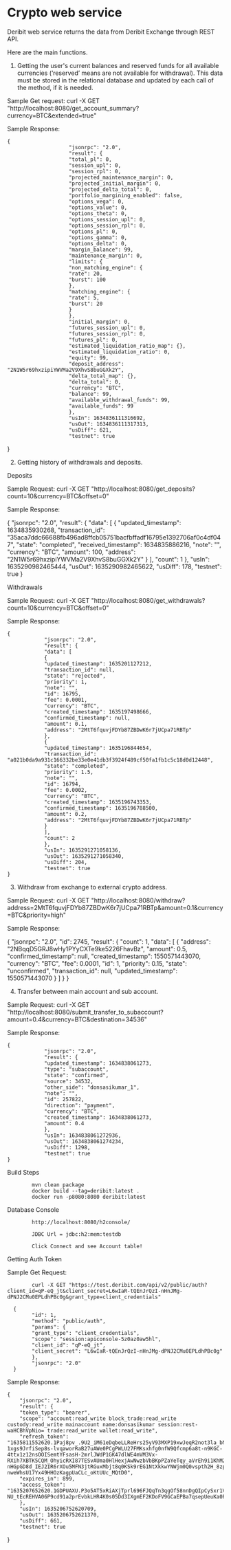 # Crypto web service

Deribit web service returns the data from Deribit Exchange through REST API.


Here are the main functions.

1. Getting the user's current balances and reserved funds for all available currencies (‘reserved’ means are not available for withdrawal). This data must be stored in the relational database and updated by each call of the method, if it is needed.

Sample Get request:
            curl -X GET "http://localhost:8080/get_account_summary?currency=BTC&extended=true"

Sample Response: 

    {
                        "jsonrpc": "2.0",
                        "result": {
                        "total_pl": 0,
                        "session_upl": 0,
                        "session_rpl": 0,
                        "projected_maintenance_margin": 0,
                        "projected_initial_margin": 0,
                        "projected_delta_total": 0,
                        "portfolio_margining_enabled": false,
                        "options_vega": 0,
                        "options_value": 0,
                        "options_theta": 0,
                        "options_session_upl": 0,
                        "options_session_rpl": 0,
                        "options_pl": 0,
                        "options_gamma": 0,
                        "options_delta": 0,
                        "margin_balance": 99,
                        "maintenance_margin": 0,
                        "limits": {
                        "non_matching_engine": {
                        "rate": 20,
                        "burst": 100
                        },
                        "matching_engine": {
                        "rate": 5,
                        "burst": 20
                        }
                        },
                        "initial_margin": 0,
                        "futures_session_upl": 0,
                        "futures_session_rpl": 0,
                        "futures_pl": 0,
                        "estimated_liquidation_ratio_map": {},
                        "estimated_liquidation_ratio": 0,
                        "equity": 99,
                        "deposit_address": "2N1W5r69hxzipiYWVMa2V9XhvS8buGGXk2Y",
                        "delta_total_map": {},
                        "delta_total": 0,
                        "currency": "BTC",
                        "balance": 99,
                        "available_withdrawal_funds": 99,
                        "available_funds": 99
                        },
                        "usIn": 1634836111316692,
                        "usOut": 1634836111317313,
                        "usDiff": 621,
                        "testnet": true
   }

2. Getting history of withdrawals and deposits.

Deposits

Sample Request: 
            curl -X GET "http://localhost:8080/get_deposits?count=10&currency=BTC&offset=0"

Sample Response:
   
   {
               "jsonrpc": "2.0",
               "result": {
               "data": [
               {
               "updated_timestamp": 1634835930268,
               "transaction_id": "35aca7ddc66688fb496ad8ffcb05751bacfbffadf16795e1392706af0c4df047",
               "state": "completed",
               "received_timestamp": 1634835886216,
               "note": "",
               "currency": "BTC",
               "amount": 100,
               "address": "2N1W5r69hxzipiYWVMa2V9XhvS8buGGXk2Y"
               }
               ],
               "count": 1
               },
               "usIn": 1635290982465444,
               "usOut": 1635290982465622,
               "usDiff": 178,
               "testnet": true
   }

Withdrawals

Sample Request: 
            curl -X GET "http://localhost:8080/get_withdrawals?count=10&currency=BTC&offset=0"

Sample Response:
    
    {
                "jsonrpc": "2.0",
                "result": {
                "data": [
                {
                "updated_timestamp": 1635201127212,
                "transaction_id": null,
                "state": "rejected",
                "priority": 1,
                "note": "",
                "id": 16795,
                "fee": 0.0001,
                "currency": "BTC",
                "created_timestamp": 1635197498666,
                "confirmed_timestamp": null,
                "amount": 0.1,
                "address": "2MtT6fquvjFDYb87ZBDwK6r7jUCpa71RBTp"
                },
                {
                "updated_timestamp": 1635196844654,
                "transaction_id": "a021b0da9a931c166332be33e0e41db3f3924f489cf50fa1fb1c5c18d0d12448",
                "state": "completed",
                "priority": 1.5,
                "note": "",
                "id": 16794,
                "fee": 0.0002,
                "currency": "BTC",
                "created_timestamp": 1635196743353,
                "confirmed_timestamp": 1635196788500,
                "amount": 0.2,
                "address": "2MtT6fquvjFDYb87ZBDwK6r7jUCpa71RBTp"
                }
                ],
                "count": 2
                },
                "usIn": 1635291271058136,
                "usOut": 1635291271058340,
                "usDiff": 204,
                "testnet": true
    }


3. Withdraw from exchange to external crypto address.

Sample Request:
            curl -X GET "http://localhost:8080/withdraw?address=2MtT6fquvjFDYb87ZBDwK6r7jUCpa71RBTp&amount=0.1&currency=BTC&priority=high"

Sample Response:
   
   {
               "jsonrpc": "2.0",
               "id": 2745,
               "result": {
               "count": 1,
               "data": [
               {
               "address": "2NBqqD5GRJ8wHy1PYyCXTe9ke5226FhavBz",
               "amount": 0.5,
               "confirmed_timestamp": null,
               "created_timestamp": 1550571443070,
               "currency": "BTC",
               "fee": 0.0001,
               "id": 1,
               "priority": 0.15,
               "state": "unconfirmed",
               "transaction_id": null,
               "updated_timestamp": 1550571443070
               }
               ]
               }
     }

4. Transfer between main account and sub account.

Sample Request:
            curl -X GET "http://localhost:8080/submit_transfer_to_subaccount?amount=0.4&currency=BTC&destination=34536"

Sample Response:
    
    {
                "jsonrpc": "2.0",
                "result": {
                "updated_timestamp": 1634838061273,
                "type": "subaccount",
                "state": "confirmed",
                "source": 34532,
                "other_side": "donsasikumar_1",
                "note": "",
                "id": 257822,
                "direction": "payment",
                "currency": "BTC",
                "created_timestamp": 1634838061273,
                "amount": 0.4
                },
                "usIn": 1634838061272936,
                "usOut": 1634838061274234,
                "usDiff": 1298,
                "testnet": true
    }


Build Steps

            mvn clean package
            docker build --tag=deribit:latest .  
            docker run -p8080:8080 deribit:latest

Database Console

            http://localhost:8080/h2console/

            JDBC Url = jdbc:h2:mem:testdb

            Click Connect and see Account table!

Getting Auth Token

Sample Get Request:

            curl -X GET "https://test.deribit.com/api/v2/public/auth?client_id=qP-eQ_jt&client_secret=L6wIaR-tQEnJrQzI-nHnJMg-dPNJ2CMu0EPLdhPBc0g&grant_type=client_credentials"

      {
            "id": 1,
            "method": "public/auth",
            "params": {
            "grant_type": "client_credentials",
            "scope": "session:apiconsole-5z0az0aw5hl",
            "client_id": "qP-eQ_jt",
            "client_secret": "L6wIaR-tQEnJrQzI-nHnJMg-dPNJ2CMu0EPLdhPBc0g"
            },
            "jsonrpc": "2.0"
      }

Sample Response:

    {
        "jsonrpc": "2.0",
        "result": {
        "token_type": "bearer",
        "scope": "account:read_write block_trade:read_write custody:read_write mainaccount name:donsasikumar session:rest-waHCBhVpNio= trade:read_write wallet:read_write",
        "refresh_token": "1635811552620.1Paj8pv_.9U2_iM61eDqbeLLReHrs25yV93MXP19xwJeqR2not3la_bN-1xgs9JrfiSep8s-lvqaworRaB27uAWe0PCgPWLU27FMKsxhfg0nfW9Qfcmp6a8t-n9KGC-4ttx1z12nsOOISemtYFsasH-2mrlJWdP1GK47dlWE4mVM3Vx-RXih7XBTK5CQM_OhyicRXI87TESvAUma0HlHexjAwNwzbVbBKpPZaYeTqy_aVrEh9i1KhM2XkXu-nHGpGD8d_IEJ2IR6rXOu5MFN3jtRGuxMbjt8q0KSk9rEG1NtXkkwYNWjm0Q0vspth2H_8zp6_HLy-nweWhsU17Yx49HHOzKagpUaCLc_oKtUUc_MQtD0",
        "expires_in": 899,
        "access_token": "1635207652620.1GDPUAXU.P3o5AT5xRiAXjTprl696FJQqTn3qgOf58nnDgQIpCySxr1ViOophlakE2e8t3TdNn2jDWVna0k_sy57A6uHiag2ukyqDQHof62biClZtWEIhOHTsUjYmsSF3eBp5MuhjmQdgU7fndlmI8SPNDHbBGCW_PwEsoYrFUWj1x5Iseg8EVN7sPJqSxh6t2O6kkAQO0O_kEw43RZCW_Zl5OvNd26n0ZvzCVgn9vkTRKERi-NU_tEcREHVA06P9cd91a2prEvbkLHR4K0s05Dd3IXgmEF2KDoFV9GCaEPBa7qsepUeuKa0P_9gT_BMVp7MR9TpYHev59SXR0TWcGh1dX2pnQ4ITbanJVQMcffloxOZJ"
        },
        "usIn": 1635206752620709,
        "usOut": 1635206752621370,
        "usDiff": 661,
        "testnet": true
}
